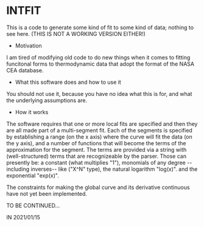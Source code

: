 # INTFIT

This is a code to generate some kind of fit to some kind of data; nothing
to see here. (THIS IS NOT A WORKING VERSION EITHER!)

- Motivation

I am tired of modifying old code to do new things when it comes to fitting
funcitonal forms to thermodynamic data that adopt the format of the NASA
CEA database.

- What this software does and how to use it

You should not use it, because you have no idea what this is for, and what
the underlying assumptions are.

- How it works

The software requires that one or more local fits are specified and then they
are all made part of a multi-segment fit. Each of the segments is specified
by establishing a range (on the x axis) where the curve will fit the data (on
the y axis), and a number of functions that will become the terms of the
approximation for the segment. The terms are provided via a string with
(well-structured) terms that are recognizeable by the parser. Those can
presently be: a constant (what multiplies "1"), monomials of any degree
--including inverses-- like ("X^N" type), the natural logarithm "log(x)".
and the exponential "exp(x)".

The constraints for making the global curve and its derivative continuous
have not yet been implemented.



TO BE CONTINUED...

IN 2021/01/15

